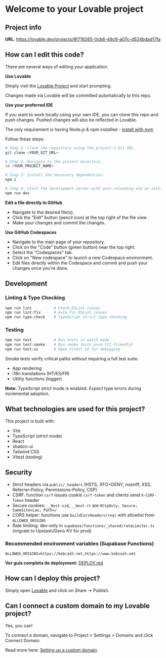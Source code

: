 # Welcome to your Lovable project

## Project info

**URL**: https://lovable.dev/projects/8f716265-0cb6-48c6-a07c-d524bdad17fa

## How can I edit this code?

There are several ways of editing your application.

**Use Lovable**

Simply visit the [Lovable Project](https://lovable.dev/projects/8f716265-0cb6-48c6-a07c-d524bdad17fa) and start prompting.

Changes made via Lovable will be committed automatically to this repo.

**Use your preferred IDE**

If you want to work locally using your own IDE, you can clone this repo and push changes. Pushed changes will also be reflected in Lovable.

The only requirement is having Node.js & npm installed - [install with nvm](https://github.com/nvm-sh/nvm#installing-and-updating)

Follow these steps:

```sh
# Step 1: Clone the repository using the project's Git URL.
git clone <YOUR_GIT_URL>

# Step 2: Navigate to the project directory.
cd <YOUR_PROJECT_NAME>

# Step 3: Install the necessary dependencies.
npm i

# Step 4: Start the development server with auto-reloading and an instant preview.
npm run dev
```

**Edit a file directly in GitHub**

- Navigate to the desired file(s).
- Click the "Edit" button (pencil icon) at the top right of the file view.
- Make your changes and commit the changes.

**Use GitHub Codespaces**

- Navigate to the main page of your repository.
- Click on the "Code" button (green button) near the top right.
- Select the "Codespaces" tab.
- Click on "New codespace" to launch a new Codespace environment.
- Edit files directly within the Codespace and commit and push your changes once you're done.

## Development

### Linting & Type Checking

```sh
npm run lint          # Check ESLint issues
npm run lint:fix      # Auto-fix ESLint issues  
npm run type-check    # TypeScript strict type checking
```

### Testing

```sh
npm run test          # Run tests in watch mode
npm run test:smoke    # Run smoke tests once (CI-friendly)
npm run test:ui       # Open Vitest UI for debugging
```

Smoke tests verify critical paths without requiring a full test suite:
- App rendering
- i18n translations (HT/ES/FR)
- Utility functions (logger)

**Note:** TypeScript strict mode is enabled. Expect type errors during incremental adoption.

## What technologies are used for this project?

This project is built with:

- Vite
- TypeScript (strict mode)
- React
- shadcn-ui
- Tailwind CSS
- Vitest (testing)

## Security

- Strict headers via `public/_headers` (HSTS, XFO=DENY, nosniff, XSS, Referrer-Policy, Permissions-Policy, CSP)
- CSRF: function `csrf` issues cookie `csrf-token` and clients send `X-CSRF-Token` header
- Secure cookies: `__Host-sid`, `__Host-rt` are `HttpOnly; Secure; SameSite=Lax; Path=/`
- CORS helper: functions use `buildCorsHeaders(req)` with allowlist from `ALLOWED_ORIGINS`
- Rate limiting: dev-only in `supabase/functions/_shared/rateLimiter.ts` (migrate to Upstash/Deno KV for prod)

### Recommended environment variables (Supabase Functions)

```
ALLOWED_ORIGINS=https://kobcash.net,https://www.kobcash.net
```

**Ver guía completa de deployment:** [DEPLOY.md](./DEPLOY.md)

## How can I deploy this project?

Simply open [Lovable](https://lovable.dev/projects/8f716265-0cb6-48c6-a07c-d524bdad17fa) and click on Share -> Publish.

## Can I connect a custom domain to my Lovable project?

Yes, you can!

To connect a domain, navigate to Project > Settings > Domains and click Connect Domain.

Read more here: [Setting up a custom domain](https://docs.lovable.dev/features/custom-domain#custom-domain)
